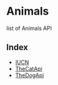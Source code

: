 # Animals
list of Animals API

## Index
* [IUCN](IUCN.md)
* [TheCatApi](TheCatApi.md)
* [TheDogApi](TheDogApi.md)